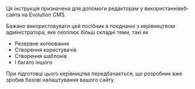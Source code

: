 Ця інструкція призначена для допомоги редакторам у використаннівеб-сайта на Evolution CMS.

Бажано використовувати цей посібник в поєднанні з керівництвом адміністратора, яке охоплює більш складні теми, такі як

- Резервне копіювання
- Створення користувачів
- Створення шаблонів
- І багато іншого

При підготовці цього керівництва передбачається, що розробник вже зробив базові налаштування  вашого сайту.

